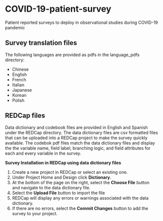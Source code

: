 # COVID-19-patient-survey
Patient reported surveys to deploy in observational studies during COVID-19 pandemic

## Survey translation files

The following languages are provided as pdfs in the language_pdfs directory:

 - Chinese
 - English
 - French
 - Italian
 - Japanese
 - Korean
 - Polish


## REDCap files
Data dictionary and codebook files are provided in English and Spanish under the REDCap directory. The data dictionary files are csv formatted files that can be uploaded into a REDCap project to make the survey quickly available. The codebok pdf files match the data dictionary files and display the the variable name, field label, branching logic, and field attributes for each and every variable in the survey.

**Survey Installation in REDCap using data dictionary files**

 1. Create a new project in REDCap or select an existing one.
 2. Under Project Home and Design click **Dictionary**.
 3. At the bottom of the page on the right, select the **Choose File** button and navigate to the data dictionary file.
 4. Select the **Upload File** button to import the file
 5. REDCap will display any errors or warnings associated with the data dictionary.
 6. If there are no errors, select the **Commit Changes** button to add the survey to your project.

